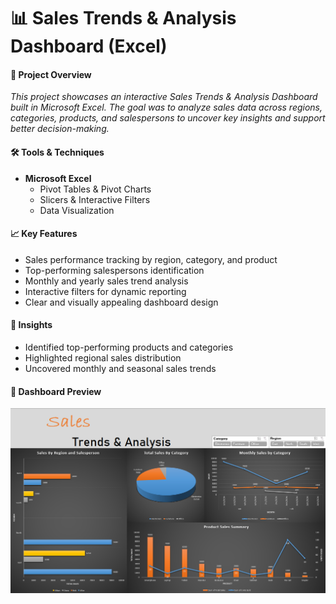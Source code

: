 # 📊 Sales Trends & Analysis Dashboard (Excel)

#### 📌 Project Overview
_This project showcases an interactive Sales Trends & Analysis Dashboard built in Microsoft Excel. The goal was to analyze sales data across regions, categories, products, and salespersons to uncover key insights and support better decision-making._  

#### 🛠 Tools & Techniques
- **Microsoft Excel**
  - Pivot Tables & Pivot Charts  
  - Slicers & Interactive Filters    
  - Data Visualization

#### 📈 Key Features
- Sales performance tracking by region, category, and product  
- Top-performing salespersons identification  
- Monthly and yearly sales trend analysis  
- Interactive filters for dynamic reporting  
- Clear and visually appealing dashboard design  

#### 🔑 Insights
- Identified top-performing products and categories  
- Highlighted regional sales distribution
- Uncovered monthly and seasonal sales trends

#### 📸 Dashboard Preview
![Dashboard Screenshot](Dashboard.PNG)
